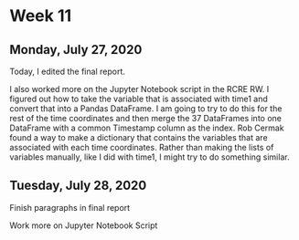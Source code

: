 # Week 11

## Monday, July 27, 2020

Today, I edited the final report.

I also worked more on the Jupyter Notebook script in the RCRE RW. I figured out how to take the variable that is associated with time1 and convert that into a Pandas DataFrame. I am going to try to do this for the rest of the time coordinates and then merge the 37 DataFrames into one DataFrame with a common Timestamp column as the index. Rob Cermak found a way to make a dictionary that contains the variables that are associated with each time coordinates. Rather than making the lists of variables manually, like I did with time1, I might try to do something similar. 

## Tuesday, July 28, 2020

Finish paragraphs in final report

Work more on Jupyter Notebook Script


